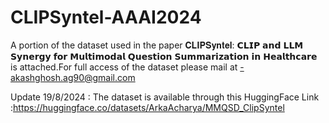 # CLIPSyntel-AAAI2024
A portion of the dataset used in the paper 𝐂𝐋𝐈𝐏𝐒𝐲𝐧𝐭𝐞𝐥: 𝗖𝗟𝗜𝗣 𝗮𝗻𝗱 𝗟𝗟𝗠 𝗦𝘆𝗻𝗲𝗿𝗴𝘆 𝗳𝗼𝗿 𝗠𝘂𝗹𝘁𝗶𝗺𝗼𝗱𝗮𝗹 𝗤𝘂𝗲𝘀𝘁𝗶𝗼𝗻 𝗦𝘂𝗺𝗺𝗮𝗿𝗶𝘇𝗮𝘁𝗶𝗼𝗻 𝗶𝗻 𝗛𝗲𝗮𝗹𝘁𝗵𝗰𝗮𝗿𝗲 is attached.For full access of the dataset please mail at -akashghosh.ag90@gmail.com

Update 19/8/2024 : The dataset is available through this HuggingFace Link :https://huggingface.co/datasets/ArkaAcharya/MMQSD_ClipSyntel
